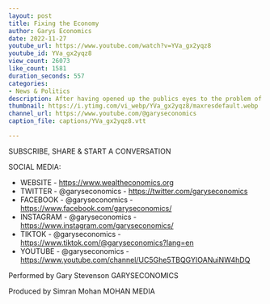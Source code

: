 ```yaml
---
layout: post
title: Fixing the Economy
author: Garys Economics
date: 2022-11-27
youtube_url: https://www.youtube.com/watch?v=YVa_gx2yqz8
youtube_id: YVa_gx2yqz8
view_count: 26073
like_count: 1581
duration_seconds: 557
categories:
- News & Politics
description: After having opened up the publics eyes to the problem of Wealth Inequality, Gary reveals to the Channel his own idea for a possible Wealth Tax.
thumbnail: https://i.ytimg.com/vi_webp/YVa_gx2yqz8/maxresdefault.webp
channel_url: https://www.youtube.com/@garyseconomics
caption_file: captions/YVa_gx2yqz8.vtt

---
```


SUBSCRIBE, SHARE & START A CONVERSATION


SOCIAL MEDIA:
- WEBSITE - https://www.wealtheconomics.org
- TWITTER - @garyseconomics - https://twitter.com/garyseconomics
- FACEBOOK - @garyseconomics - https://www.facebook.com/garyseconomics/
- INSTAGRAM - @garyseconomics - https://www.instagram.com/garyseconomics/
- TIKTOK - @garyseconomics - https://www.tiktok.com/@garyseconomics?lang=en
- YOUTUBE - @garyseconomics - https://www.youtube.com/channel/UC5Ghe5TBQGYIOANuiNW4hDQ


Performed by Gary Stevenson
GARYSECONOMICS


Produced by Simran Mohan
MOHAN MEDIA
